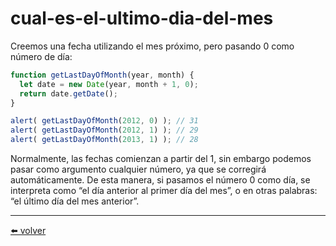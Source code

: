 # cual-es-el-ultimo-dia-del-mes

Creemos una fecha utilizando el mes próximo, pero pasando 0 como número de día:

````js
function getLastDayOfMonth(year, month) {
  let date = new Date(year, month + 1, 0);
  return date.getDate();
}

alert( getLastDayOfMonth(2012, 0) ); // 31
alert( getLastDayOfMonth(2012, 1) ); // 29
alert( getLastDayOfMonth(2013, 1) ); // 28
````

Normalmente, las fechas comienzan a partir del 1, sin embargo podemos pasar como argumento cualquier número, ya que se corregirá automáticamente. De esta manera, si pasamos el número 0 como día, se interpreta como “el día anterior al primer día del mes”, o en otras palabras: “el último día del mes anterior”.

---
[⬅️ volver](https://github.com/VictorHugoAguilar/javascript-interview-questions-explained/blob/main/theory/data-types/date/readme.md#cual-es-el-ultimo-dia-del-mes)
